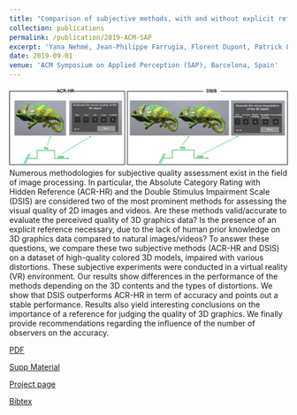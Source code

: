 ```yaml
---
title: "Comparison of subjective methods, with and without explicit reference, for quality assessment of 3D graphics"
collection: publications
permalink: /publication/2019-ACM-SAP
excerpt: 'Yana Nehmé, Jean-Philippe Farrugia, Florent Dupont, Patrick Le Callet, [Guillaume Lavoué](https://perso.liris.cnrs.fr/guillaume.lavoue/)'
date: 2019-09-01
venue: 'ACM Symposium on Applied Perception (SAP), Barcelona, Spain'
---
```

<img src='/images/Exp.png'>
Numerous methodologies for subjective quality assessment exist in the field of image processing. In particular, the Absolute Category Rating with Hidden Reference (ACR-HR) and the Double Stimulus Impairment Scale (DSIS) are considered two of the most prominent methods for assessing the visual quality of 2D images and videos. Are these methods valid/accurate to evaluate the perceived quality of 3D graphics data? Is the presence of an explicit reference necessary, due to the lack of human prior knowledge on 3D graphics data compared to natural images/videos? To answer these questions, we compare these two subjective methods (ACR-HR and DSIS) on a dataset of high-quality colored 3D models, impaired with various distortions. These subjective experiments were conducted in a virtual reality (VR) environment. Our results show differences in the performance of the methods depending on the 3D contents and the types of distortions. We show that DSIS outperforms ACR-HR in term of accuracy and points out a stable performance. Results also yield interesting conclusions on the importance of a reference for judging the quality of 3D graphics. We finally provide recommendations regarding the influence of the number of observers on the accuracy.

[PDF](http://yananehme.github.io/files/YanaNEHME_ACM_SAP19_23.pdf)

[Supp Material](http://yananehme.github.io/files/SupplementaryMaterial.pdf)

[Project page](https://projet.liris.cnrs.fr/pisco/)

[Bibtex](http://yananehme.github.io/files/acm_sap19.bib)

